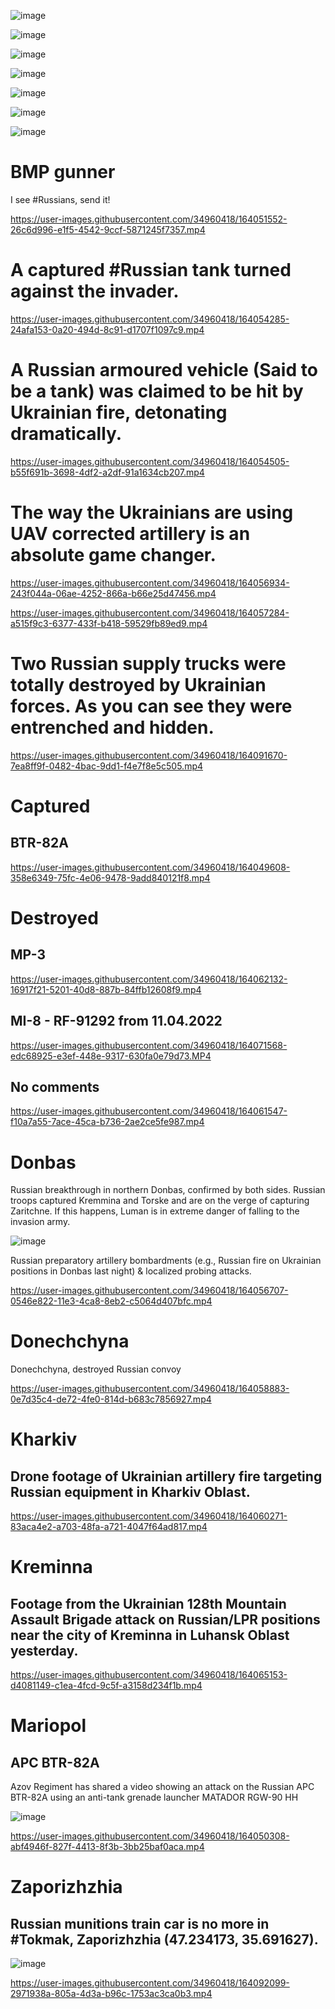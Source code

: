![image](https://user-images.githubusercontent.com/34960418/164051041-132de59c-1498-46b0-b0d7-21ce059bae24.png)

![image](https://user-images.githubusercontent.com/34960418/164055573-1bd7f78e-8378-40b1-bd3d-c74f15e8d570.png)

![image](https://user-images.githubusercontent.com/34960418/164061653-5f9c561d-6df3-4a65-8a26-1e39c419991f.png)

![image](https://user-images.githubusercontent.com/34960418/164063056-82d29608-3b41-4334-8c45-8f8172ad28ba.png)

![image](https://user-images.githubusercontent.com/34960418/164056144-0258c97d-3912-4373-88e6-d1258b94d223.png)

![image](https://user-images.githubusercontent.com/34960418/164063171-df82bae2-2699-4d0e-8475-ed6effd38f49.png)

![image](https://user-images.githubusercontent.com/34960418/164065669-665075f8-25ec-4e51-80f5-1b882b916770.png)


# BMP gunner

I see #Russians, send it!

https://user-images.githubusercontent.com/34960418/164051552-26c6d996-e1f5-4542-9ccf-5871245f7357.mp4


# A captured #Russian tank turned against the invader.

https://user-images.githubusercontent.com/34960418/164054285-24afa153-0a20-494d-8c91-d1707f1097c9.mp4


# A Russian armoured vehicle (Said to be a tank) was claimed to be hit by Ukrainian fire, detonating dramatically.

https://user-images.githubusercontent.com/34960418/164054505-b55f691b-3698-4df2-a2df-91a1634cb207.mp4


# The way the Ukrainians are using UAV corrected artillery is an absolute game changer.

https://user-images.githubusercontent.com/34960418/164056934-243f044a-06ae-4252-866a-b66e25d47456.mp4

https://user-images.githubusercontent.com/34960418/164057284-a515f9c3-6377-433f-b418-59529fb89ed9.mp4


# Two Russian supply trucks were totally destroyed by Ukrainian forces. As you can see they were entrenched and hidden.

https://user-images.githubusercontent.com/34960418/164091670-7ea8ff9f-0482-4bac-9dd1-f4e7f8e5c505.mp4




# Captured

## BTR-82A

https://user-images.githubusercontent.com/34960418/164049608-358e6349-75fc-4e06-9478-9add840121f8.mp4


# Destroyed

## MP-3

https://user-images.githubusercontent.com/34960418/164062132-16917f21-5201-40d8-887b-84ffb12608f9.mp4


## MI-8 - RF-91292 from 11.04.2022

https://user-images.githubusercontent.com/34960418/164071568-edc68925-e3ef-448e-9317-630fa0e79d73.MP4


## No comments

https://user-images.githubusercontent.com/34960418/164061547-f10a7a55-7ace-45ca-b736-2ae2ce5fe987.mp4


# Donbas

Russian breakthrough in northern Donbas, confirmed by both sides. Russian troops captured Kremmina and Torske and are on the verge of capturing Zaritchne. If this happens, Luman is in extreme danger of falling to the invasion army.

![image](https://user-images.githubusercontent.com/34960418/164050677-8f7ce03e-6fdc-4adb-a72e-cd829cfb1379.png)


Russian preparatory artillery bombardments (e.g., Russian fire on Ukrainian positions in Donbas last night) & localized probing attacks.

https://user-images.githubusercontent.com/34960418/164056707-0546e822-11e3-4ca8-8eb2-c5064d407bfc.mp4


# Donechchyna

Donechchyna, destroyed Russian convoy

https://user-images.githubusercontent.com/34960418/164058883-0e7d35c4-de72-4fe0-814d-b683c7856927.mp4


# Kharkiv

## Drone footage of Ukrainian artillery fire targeting Russian equipment in Kharkiv Oblast.

https://user-images.githubusercontent.com/34960418/164060271-83aca4e2-a703-48fa-a721-4047f64ad817.mp4


# Kreminna

## Footage from the Ukrainian 128th Mountain Assault Brigade attack on Russian/LPR positions near the city of Kreminna in Luhansk Oblast yesterday.

https://user-images.githubusercontent.com/34960418/164065153-d4081149-c1ea-4fcd-9c5f-a3158d234f1b.mp4


# Mariopol

## APC BTR-82A

Azov Regiment has shared a video showing an attack on the Russian APC BTR-82A using an anti-tank grenade launcher MATADOR RGW-90 HH 

![image](https://user-images.githubusercontent.com/34960418/164050438-2d26aaf9-8e9b-4e70-8c7a-e26f4a0ad65a.png)

https://user-images.githubusercontent.com/34960418/164050308-abf4946f-827f-4413-8f3b-3bb25baf0aca.mp4


# Zaporizhzhia

## Russian munitions train car is no more in #Tokmak, Zaporizhzhia (47.234173, 35.691627).

![image](https://user-images.githubusercontent.com/34960418/164092232-58109d0d-e7f9-457d-9504-327651529e39.png)

https://user-images.githubusercontent.com/34960418/164092099-2971938a-805a-4d3a-b96c-1753ac3ca0b3.mp4
